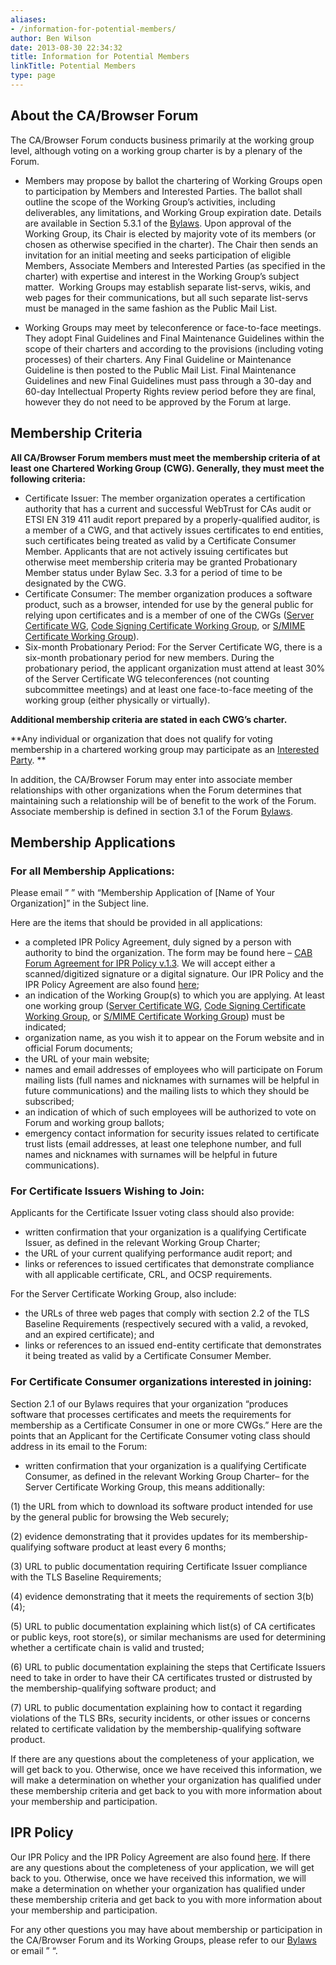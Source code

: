 ```yaml
---
aliases:
- /information-for-potential-members/
author: Ben Wilson
date: 2013-08-30 22:34:32
title: Information for Potential Members
linkTitle: Potential Members
type: page
---
```


## **About the CA/Browser Forum**

The CA/Browser Forum conducts business primarily at the working group level, although voting on a working group charter is by a plenary of the Forum.

- Members may propose by ballot the chartering of Working Groups open to participation by Members and Interested Parties. The ballot shall outline the scope of the Working Group’s activities, including deliverables, any limitations, and Working Group expiration date. Details are available in Section 5.3.1 of the [Bylaws][1]. Upon approval of the Working Group, its Chair is elected by majority vote of its members (or chosen as otherwise specified in the charter). The Chair then sends an invitation for an initial meeting and seeks participation of eligible Members, Associate Members and Interested Parties (as specified in the charter) with expertise and interest in the Working Group’s subject matter.  Working Groups may establish separate list-servs, wikis, and web pages for their communications, but all such separate list-servs must be managed in the same fashion as the Public Mail List.

- Working Groups may meet by teleconference or face-to-face meetings. They adopt Final Guidelines and Final Maintenance Guidelines within the scope of their charters and according to the provisions (including voting processes) of their charters. Any Final Guideline or Maintenance Guideline is then posted to the Public Mail List. Final Maintenance Guidelines and new Final Guidelines must pass through a 30-day and 60-day Intellectual Property Rights review period before they are final, however they do not need to be approved by the Forum at large.

## **Membership Criteria**

**All CA/Browser Forum members must meet the membership criteria of at least one Chartered Working Group (CWG). Generally, they must meet the following criteria:**

- Certificate Issuer: The member organization operates a certification authority that has a current and successful WebTrust for CAs audit or ETSI EN 319 411 audit report prepared by a properly-qualified auditor, is a member of a CWG, and that actively issues certificates to end entities, such certificates being treated as valid by a Certificate Consumer Member. Applicants that are not actively issuing certificates but otherwise meet membership criteria may be granted Probationary Member status under Bylaw Sec. 3.3 for a period of time to be designated by the CWG.
- Certificate Consumer: The member organization produces a software product, such as a browser, intended for use by the general public for relying upon certificates and is a member of one of the CWGs ([Server Certificate WG][2], [Code Signing Certificate Working Group][3], or [S/MIME Certificate Working Group][4]).
- Six-month Probationary Period: For the Server Certificate WG, there is a six-month probationary period for new members. During the probationary period, the applicant organization must attend at least 30% of the Server Certificate WG teleconferences (not counting subcommittee meetings) and at least one face-to-face meeting of the working group (either physically or virtually).

**Additional membership criteria are stated in each CWG’s charter.**

**Any individual or organization that does not qualify for voting membership in a chartered working group may participate as an [Interested Party][5].
**

In addition, the CA/Browser Forum may enter into associate member relationships with other organizations when the Forum determines that maintaining such a relationship will be of benefit to the work of the Forum. Associate membership is defined in section 3.1 of the Forum [Bylaws][1].

## Membership Applications

### **For all Membership Applications:**

Please email ” ” with “Membership Application of \[Name of Your Organization\]” in the Subject line.

Here are the items that should be provided in all applications:

- a completed IPR Policy Agreement, duly signed by a person with authority to bind the organization. The form may be found here – [CAB Forum Agreement for IPR Policy v.1.3][6]. We will accept either a scanned/digitized signature or a digital signature. Our IPR Policy and the IPR Policy Agreement are also found [here][7];
- an indication of the Working Group(s) to which you are applying. At least one working group ([Server Certificate WG][2], [Code Signing Certificate Working Group][3], or [S/MIME Certificate Working Group][4]) must be indicated;
- organization name, as you wish it to appear on the Forum website and in official Forum documents;
- the URL of your main website;
- names and email addresses of employees who will participate on Forum mailing lists (full names and nicknames with surnames will be helpful in future communications) and the mailing lists to which they should be subscribed;
- an indication of which of such employees will be authorized to vote on Forum and working group ballots;
- emergency contact information for security issues related to certificate trust lists (email addresses, at least one telephone number, and full names and nicknames with surnames will be helpful in future communications).

### **For Certificate Issuers Wishing to Join:**

Applicants for the Certificate Issuer voting class should also provide:

- written confirmation that your organization is a qualifying Certificate Issuer, as defined in the relevant Working Group Charter;
- the URL of your current qualifying performance audit report; and
- links or references to issued certificates that demonstrate compliance with all applicable certificate, CRL, and OCSP requirements.

For the Server Certificate Working Group, also include:

- the URLs of three web pages that comply with section 2.2 of the TLS Baseline Requirements (respectively secured with a valid, a revoked, and an expired certificate); and
- links or references to an issued end-entity certificate that demonstrates it being treated as valid by a Certificate Consumer Member.

### **For Certificate Consumer organizations interested in joining:**

Section 2.1 of our Bylaws requires that your organization “produces software that processes certificates and meets the requirements for membership as a Certificate Consumer in one or more CWGs.” Here are the points that an Applicant for the Certificate Consumer voting class should address in its email to the Forum:

- written confirmation that your organization is a qualifying Certificate Consumer, as defined in the relevant Working Group Charter– for the Server Certificate Working Group, this means additionally:

(1) the URL from which to download its software product intended for use by the general public for browsing the Web securely;

(2) evidence demonstrating that it provides updates for its membership-qualifying software product at least every 6 months;

(3) URL to public documentation requiring Certificate Issuer compliance with the TLS Baseline Requirements;

(4) evidence demonstrating that it meets the requirements of section 3(b)(4);

(5) URL to public documentation explaining which list(s) of CA certificates or public keys, root store(s), or similar mechanisms are used for determining whether a certificate chain is valid and trusted;

(6) URL to public documentation explaining the steps that Certificate Issuers need to take in order to have their CA certificates trusted or distrusted by the membership-qualifying software product; and

(7) URL to public documentation explaining how to contact it regarding violations of the TLS BRs, security incidents, or other issues or concerns related to certificate validation by the membership-qualifying software product.

If there are any questions about the completeness of your application, we will get back to you. Otherwise, once we have received this information, we will make a determination on whether your organization has qualified under these membership criteria and get back to you with more information about your membership and participation.

## IPR Policy

Our IPR Policy and the IPR Policy Agreement are also found [here][7]. If there are any questions about the completeness of your application, we will get back to you. Otherwise, once we have received this information, we will make a determination on whether your organization has qualified under these membership criteria and get back to you with more information about your membership and participation.

For any other questions you may have about membership or participation in the CA/Browser Forum and its Working Groups, please refer to our [Bylaws][1] or email ” “.

[1]: /bylaws/
[2]: /working-groups/scwg/
[3]: /code-signing-working-group/
[4]: /working-groups/smime-certificate-wg/
[5]: /interested-parties/
[6]: /uploads/CAB-Forum-Agreement-for-IPR-Policy_20FEB18.pdf
[7]: /ipr-policy/ "IPR Policy"